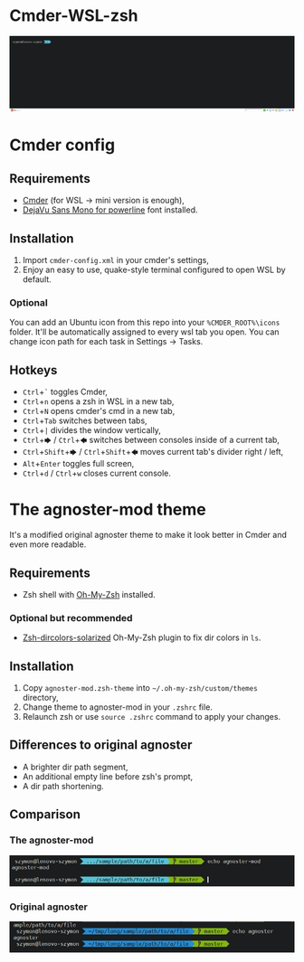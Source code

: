 # Cmder-WSL-zsh
![screenshot](img/screenshot.png)
# Cmder config
## Requirements
- [Cmder](http://cmder.net) (for WSL -> mini version is enough),
- [DejaVu Sans Mono for powerline](https://github.com/powerline/fonts/blob/master/DejaVuSansMono/DejaVu%20Sans%20Mono%20for%20Powerline.ttf) font installed.
## Installation
1. Import `cmder-config.xml` in your cmder's settings,
2. Enjoy an easy to use, quake-style terminal configured to open WSL by default.
### Optional 
You can add an Ubuntu icon from this repo into your `%CMDER_ROOT%\icons` folder. It'll be automatically assigned to every wsl tab you open. You can change icon path for each task in Settings -> Tasks. 
## Hotkeys
- `Ctrl`+`` ` `` toggles Cmder,
- `Ctrl`+`n` opens a zsh in WSL in a new tab,
- `Ctrl`+`N` opens cmder's cmd in a new tab,
- `Ctrl`+`Tab` switches between tabs,
- `Ctrl`+`|` divides the window vertically,
- `Ctrl`+`🡆` / `Ctrl`+`🡄` switches between consoles inside of a current tab,
- `Ctrl`+`Shift`+`🡆` / `Ctrl`+`Shift`+`🡄` moves current tab's divider right / left,
- `Alt`+`Enter` toggles full screen,
- `Ctrl`+`d` / `Ctrl`+`w` closes current console.





# The agnoster-mod theme 
It's a modified original agnoster theme to make it look better in Cmder and even more readable.
## Requirements
- Zsh shell with [Oh-My-Zsh](https://github.com/robbyrussell/oh-my-zsh) installed.

### Optional but recommended
- [Zsh-dircolors-solarized](https://github.com/joel-porquet/zsh-dircolors-solarized) Oh-My-Zsh plugin to fix dir colors in `ls`.
## Installation
1. Copy `agnoster-mod.zsh-theme` into `~/.oh-my-zsh/custom/themes` directory,
2. Change theme to agnoster-mod in your `.zshrc` file.
3. Relaunch zsh or use `source .zshrc` command to apply your changes.

## Differences to original agnoster
- A brighter dir path segment,
- An additional empty line before zsh's prompt,
- A dir path shortening.
## Comparison
### The agnoster-mod
![agnoster-mod theme](img/agnoster-mod.png)
### Original agnoster
![agnoster theme](img/agnoster.png)
